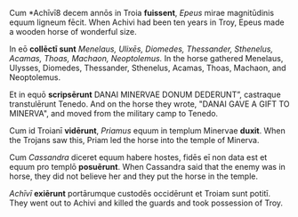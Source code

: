 Cum *Achīvī8 decem annōs in Troia **fuissent**, *Epeus* mirae magnitūdinis equum ligneum fēcit. 
When Achivi had been ten years in Troy, Epeus made a wooden horse of wonderful size.

In eō **collēctī sunt** *Menelaus, Ulixēs, Diomedes, Thessander, Sthenelus, Acamas, Thoas, Machaon, Neoptolemus.* 
In the horse gathered Menelaus, Ulysses, Diomedes, Thessander, Sthenelus, Acamas, Thoas, Machaon, and Neoptolemus.

Et in equō **scripsērunt** DANAI MINERVAE DONUM DEDERUNT”, castraque transtulērunt Tenedo. 
And on the horse they wrote, "DANAI GAVE A GIFT TO MINERVA", and moved from the military camp to Tenedo.

Cum id Troianī **vidērunt**, *Priamus* equum in templum Minervae **duxit**. 
When the Trojans saw this, Priam led the horse into the temple of Minerva.

Cum *Cassandra* diceret equum habere hostes, fidēs eī non data est et equum pro templō **posuērunt**. 
When Cassandra said that the enemy was in horse, they did not believe her and they put the horse in the temple.

*Achīvī* **exiērunt** portārumque custodēs occidērunt et Troiam sunt potitī.
They went out to Achivi and killed the guards and took possession of Troy.
